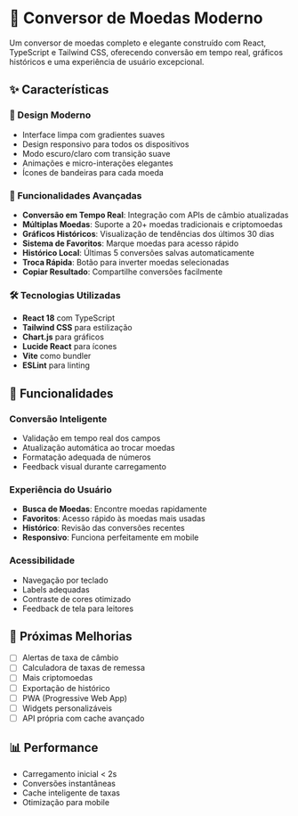 # 💱 Conversor de Moedas Moderno

Um conversor de moedas completo e elegante construído com React, TypeScript e Tailwind CSS, oferecendo conversão em tempo real, gráficos históricos e uma experiência de usuário excepcional.

## ✨ Características

### 🎨 Design Moderno
- Interface limpa com gradientes suaves
- Design responsivo para todos os dispositivos
- Modo escuro/claro com transição suave
- Animações e micro-interações elegantes
- Ícones de bandeiras para cada moeda

### 🚀 Funcionalidades Avançadas
- **Conversão em Tempo Real**: Integração com APIs de câmbio atualizadas
- **Múltiplas Moedas**: Suporte a 20+ moedas tradicionais e criptomoedas
- **Gráficos Históricos**: Visualização de tendências dos últimos 30 dias
- **Sistema de Favoritos**: Marque moedas para acesso rápido
- **Histórico Local**: Últimas 5 conversões salvas automaticamente
- **Troca Rápida**: Botão para inverter moedas selecionadas
- **Copiar Resultado**: Compartilhe conversões facilmente

### 🛠️ Tecnologias Utilizadas
- **React 18** com TypeScript
- **Tailwind CSS** para estilização
- **Chart.js** para gráficos
- **Lucide React** para ícones
- **Vite** como bundler
- **ESLint** para linting

## 📱 Funcionalidades

### Conversão Inteligente
- Validação em tempo real dos campos
- Atualização automática ao trocar moedas
- Formatação adequada de números
- Feedback visual durante carregamento

### Experiência do Usuário
- **Busca de Moedas**: Encontre moedas rapidamente
- **Favoritos**: Acesso rápido às moedas mais usadas
- **Histórico**: Revisão das conversões recentes
- **Responsivo**: Funciona perfeitamente em mobile

### Acessibilidade
- Navegação por teclado
- Labels adequadas
- Contraste de cores otimizado
- Feedback de tela para leitores

## 🎯 Próximas Melhorias

- [ ] Alertas de taxa de câmbio
- [ ] Calculadora de taxas de remessa
- [ ] Mais criptomoedas
- [ ] Exportação de histórico
- [ ] PWA (Progressive Web App)
- [ ] Widgets personalizáveis
- [ ] API própria com cache avançado

## 📊 Performance

- Carregamento inicial < 2s
- Conversões instantâneas
- Cache inteligente de taxas
- Otimização para mobile
